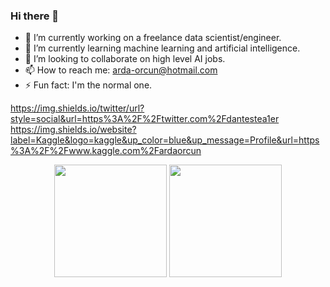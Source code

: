 ### Hi there 👋

<!--
**Stealeristaken/Stealeristaken** is a ✨ _special_ ✨ repository because its `README.md` (this file) appears on your GitHub profile.

Here are some ideas to get you started:
-->


- 🔭 I’m currently working on a freelance data scientist/engineer.
- 🌱 I’m currently learning machine learning and artificial intelligence.
- 👯 I’m looking to collaborate on high level AI jobs.
- 📫 How to reach me: arda-orcun@hotmail.com
- ⚡ Fun fact: I'm the normal one.

https://img.shields.io/twitter/url?style=social&url=https%3A%2F%2Ftwitter.com%2Fdantestea1er
https://img.shields.io/website?label=Kaggle&logo=kaggle&up_color=blue&up_message=Profile&url=https%3A%2F%2Fwww.kaggle.com%2Fardaorcun


<p align="center">
      <img height="180em" src="https://github-readme-stats.vercel.app/api?username=Stealeristaken&theme=great-gatsby&show_icons=true&count_private=true)"/>
      <img height="180em" src="https://github-readme-stats-eight-theta.vercel.app/api/top-langs/?username=KULLANICI-İSMİ&layout=compact&langs_count=8&theme=TEMA-İSMİ"/>
</p>

